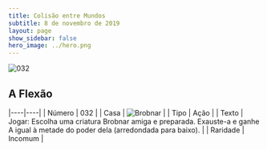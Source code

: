 ```yaml
---
title: Colisão entre Mundos
subtitle: 8 de novembro de 2019
layout: page
show_sidebar: false
hero_image: ../hero.png
---
```


![032](https://cdn.keyforgegame.com/media/card_front/pt/452_032_FG673XV8CJ9X_pt.png)

## A Flexão

|----|----|
| Número | 032 |
| Casa | ![Brobnar](https://archonarcana.com/images/thumb/e/e0/Brobnar.png/22px-Brobnar.png "Brobnar") |
| Tipo | Ação |
| Texto | Jogar: Escolha uma criatura Brobnar amiga e preparada. Exauste-a e ganhe A igual à metade do poder dela (arredondada para baixo). |
| Raridade | Incomum |
